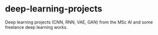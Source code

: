 # deep-learning-projects
Deep learning projects (CNN, RNN, VAE, GAN) from the MSc AI and some freelance deep learning works.
